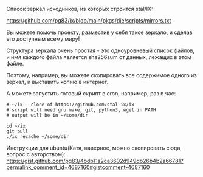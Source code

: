 Список зеркал исходников, из которых строится stal/IX:

https://github.com/pg83/ix/blob/main/pkgs/die/scripts/mirrors.txt

Вы можете помочь проекту, разместив у себя такое зеркало, и сделав его доступным всему миру!

Структура зеркала очень простая - это одноуровневый список файлов, и имя каждого файла является sha256sum от данных, лежащих в этом файле.

Поэтому, например, вы можете скопировать все содержимое одного из зеркал, и выставить копию в интернет.

А можете запустить готовый скрипт в cron, например, раз в час:

```
# ~/ix - clone of https://github.com/stal-ix/ix
# script will need gnu make, git, python3, wget in PATH
# output will be in ~/some/dir

cd ~/ix
git pull
./ix recache ~/some/dir
```

Инструкции для ubuntu(Катя, наверное, можно скопировать сюда, вопрос с авторством): https://gist.github.com/pg83/4bdb11a2ca3602d949db26b4b2a66781?permalink_comment_id=4687160#gistcomment-4687160
